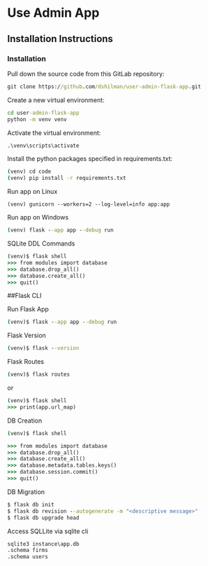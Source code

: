 # Use Admin App

## Installation Instructions

### Installation

Pull down the source code from this GitLab repository:

```cmd
git clone https://github.com/dshilman/user-admin-flask-app.git
```

Create a new virtual environment:

```cmd
cd user-admin-flask-app
python -m venv venv
```

Activate the virtual environment:

```cmd
.\venv\scripts\activate
```

Install the python packages specified in requirements.txt:

```cmd
(venv) cd code
(venv) pip install -r requirements.txt
```

Run app on Linux
```shell
(venv) gunicorn --workers=2 --log-level=info app:app
```

Run app on Windows
```cmd
(venv) flask --app app --debug run
```

SQLite DDL Commands
```cmd
(venv)$ flask shell
>>> from modules import database
>>> database.drop_all()
>>> database.create_all()
>>> quit()
```

##Flask CLI

Run Flask App
```cmd
(venv)$ flask --app app --debug run
```

Flask Version
```cmd
(venv)$ flask --version
```

Flask Routes
```cmd
(venv)$ flask routes
```
or
```cmd
(venv)$ flask shell
>>> print(app.url_map)

```

DB Creation
```cmd
(venv)$ flask shell

>>> from modules import database
>>> database.drop_all()
>>> database.create_all()
>>> database.metadata.tables.keys() 
>>> database.session.commit()
>>> quit()
```

DB Migration
```cmd
$ flask db init
$ flask db revision --autogenerate -m "<descriptive message>"
$ flask db upgrade head
```

Access SQLLite via sqlite cli
```cmd
sqlite3 instance\app.db
.schema firms
.schema users
```
